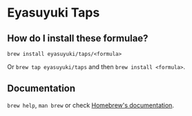 # Eyasuyuki Taps

## How do I install these formulae?

`brew install eyasuyuki/taps/<formula>`

Or `brew tap eyasuyuki/taps` and then `brew install <formula>`.

## Documentation

`brew help`, `man brew` or check [Homebrew's documentation](https://docs.brew.sh).
